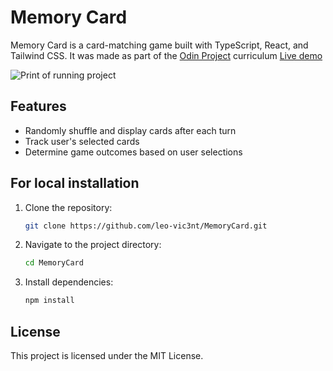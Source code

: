 # Memory Card

Memory Card is a card-matching game built with TypeScript, React, and Tailwind CSS. 
It was made as part of the [Odin Project](https://www.theodinproject.com/) curriculum
[Live demo](https://memorycard-24j.pages.dev/)

![Print of running project](https://i.imgur.com/het0sBj.png)

## Features

- Randomly shuffle and display cards after each turn
- Track user's selected cards
- Determine game outcomes based on user selections

## For local installation

1. Clone the repository:
    ```sh
    git clone https://github.com/leo-vic3nt/MemoryCard.git
    ```
2. Navigate to the project directory:
    ```sh
    cd MemoryCard
    ```
3. Install dependencies:
    ```sh
    npm install
    ```

## License

This project is licensed under the MIT License.
